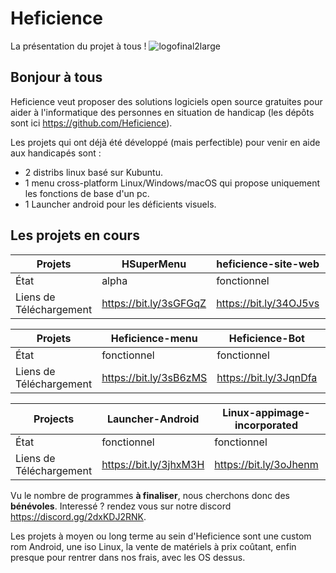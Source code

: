 # Heficience
La présentation du projet à tous !
![logofinal2large](https://user-images.githubusercontent.com/22844238/143687622-b0b46fc1-3ded-4ae1-acef-9207d053eedd.png)

## Bonjour à tous

Heficience veut proposer des solutions logiciels open source gratuites pour aider à l'informatique des personnes en situation de handicap (les dépôts sont ici https://github.com/Heficience).

Les projets qui ont déjà été développé (mais perfectible) pour venir en aide aux handicapés sont :
 - 2 distribs linux basé sur Kubuntu.
 - 1 menu cross-platform Linux/Windows/macOS qui propose uniquement les fonctions de base d'un pc.
 - 1 Launcher android pour les déficients visuels.

## Les projets en cours 

Projets | HSuperMenu | heficience-site-web | ProCeciFoot | autocompletion
--- | --- | --- | --- |---
État | alpha | fonctionnel | alpha | alpha
Liens de Téléchargement | https://bit.ly/3sGFGqZ | https://bit.ly/34OJ5vs | https://bit.ly/3HZknXK | https://bit.ly/3GPJuei

Projets | Heficience-menu | Heficience-Bot | Heficience-Project
--- | --- | --- | ---
État | fonctionnel | fonctionnel | bêta
Liens de Téléchargement | https://bit.ly/3sB6zMS | https://bit.ly/3JqnDfa | https://bit.ly/3oK0JYg

Projects | Launcher-Android | Linux-appimage-incorporated | Doosearch-Heficience 
--- |--- |--- |---
État | fonctionnel | fonctionnel | fonctionnel
Liens de Téléchargement | https://bit.ly/3jhxM3H | https://bit.ly/3oJhenm | https://bit.ly/3GLCYW2


Vu le nombre de programmes **à finaliser**, nous cherchons donc des **bénévoles**. Interessé ? rendez vous sur notre discord https://discord.gg/2dxKDJ2RNK.


Les projets à moyen ou long terme au sein d'Heficience sont une custom rom Android, une iso Linux, la vente de matériels à prix coûtant, enfin presque pour rentrer dans nos frais, avec les OS dessus.
